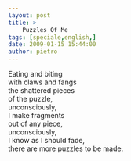 ```yaml
---
layout: post
title: >
    Puzzles Of Me
tags: [speciale,english,]
date: 2009-01-15 15:44:00
author: pietro
---
```

Eating and biting<br/>with claws and fangs<br/>the shattered pieces<br/>of the puzzle,<br/>unconsciously,<br/>I make fragments<br/>out of any piece,<br/>unconsciously,<br/>I know as I should fade,<br/>there are more puzzles to be made.
